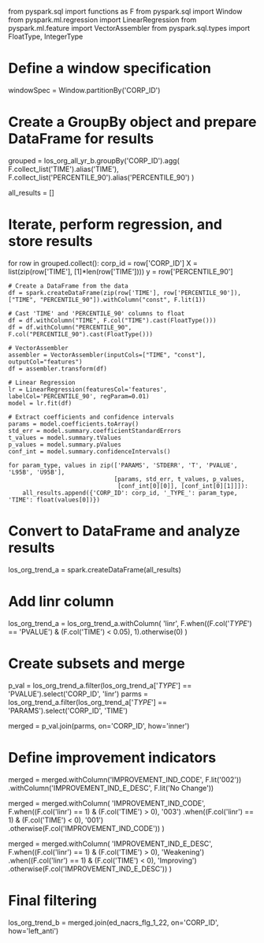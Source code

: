 from pyspark.sql import functions as F
from pyspark.sql import Window
from pyspark.ml.regression import LinearRegression
from pyspark.ml.feature import VectorAssembler
from pyspark.sql.types import FloatType, IntegerType

# Define a window specification
windowSpec = Window.partitionBy('CORP_ID')

# Create a GroupBy object and prepare DataFrame for results
grouped = los_org_all_yr_b.groupBy('CORP_ID').agg(
    F.collect_list('TIME').alias('TIME'),
    F.collect_list('PERCENTILE_90').alias('PERCENTILE_90')
)

all_results = []

# Iterate, perform regression, and store results
for row in grouped.collect():
    corp_id = row['CORP_ID']
    X = list(zip(row['TIME'], [1]*len(row['TIME'])))
    y = row['PERCENTILE_90']

    # Create a DataFrame from the data
    df = spark.createDataFrame(zip(row['TIME'], row['PERCENTILE_90']), ["TIME", "PERCENTILE_90"]).withColumn("const", F.lit(1))
    
    # Cast 'TIME' and 'PERCENTILE_90' columns to float
    df = df.withColumn("TIME", F.col("TIME").cast(FloatType()))
    df = df.withColumn("PERCENTILE_90", F.col("PERCENTILE_90").cast(FloatType()))
    
    # VectorAssembler
    assembler = VectorAssembler(inputCols=["TIME", "const"], outputCol="features")
    df = assembler.transform(df)
    
    # Linear Regression
    lr = LinearRegression(featuresCol='features', labelCol='PERCENTILE_90', regParam=0.01)
    model = lr.fit(df)
    
    # Extract coefficients and confidence intervals
    params = model.coefficients.toArray()
    std_err = model.summary.coefficientStandardErrors
    t_values = model.summary.tValues
    p_values = model.summary.pValues
    conf_int = model.summary.confidenceIntervals()

    for param_type, values in zip(['PARAMS', 'STDERR', 'T', 'PVALUE', 'L95B', 'U95B'],
                                  [params, std_err, t_values, p_values,
                                   [conf_int[0][0]], [conf_int[0][1]]]):
        all_results.append({'CORP_ID': corp_id, '_TYPE_': param_type, 'TIME': float(values[0])})

# Convert to DataFrame and analyze results
los_org_trend_a = spark.createDataFrame(all_results)

# Add linr column
los_org_trend_a = los_org_trend_a.withColumn(
    'linr', F.when((F.col('_TYPE_') == 'PVALUE') & (F.col('TIME') < 0.05), 1).otherwise(0)
)

# Create subsets and merge
p_val = los_org_trend_a.filter(los_org_trend_a['_TYPE_'] == 'PVALUE').select('CORP_ID', 'linr')
parms = los_org_trend_a.filter(los_org_trend_a['_TYPE_'] == 'PARAMS').select('CORP_ID', 'TIME')

merged = p_val.join(parms, on='CORP_ID', how='inner')

# Define improvement indicators
merged = merged.withColumn('IMPROVEMENT_IND_CODE', F.lit('002')) \
               .withColumn('IMPROVEMENT_IND_E_DESC', F.lit('No Change'))

merged = merged.withColumn(
    'IMPROVEMENT_IND_CODE', 
    F.when((F.col('linr') == 1) & (F.col('TIME') > 0), '003')
    .when((F.col('linr') == 1) & (F.col('TIME') < 0), '001')
    .otherwise(F.col('IMPROVEMENT_IND_CODE'))
)

merged = merged.withColumn(
    'IMPROVEMENT_IND_E_DESC', 
    F.when((F.col('linr') == 1) & (F.col('TIME') > 0), 'Weakening')
    .when((F.col('linr') == 1) & (F.col('TIME') < 0), 'Improving')
    .otherwise(F.col('IMPROVEMENT_IND_E_DESC'))
)

# Final filtering
los_org_trend_b = merged.join(ed_nacrs_flg_1_22, on='CORP_ID', how='left_anti')
